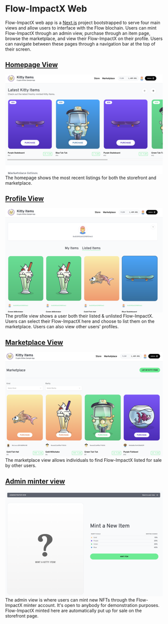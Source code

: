 # Flow-ImpactX Web

Flow-ImpactX web app is a [Next.js](https://nextjs.org/) project bootstrapped to serve four main views and allow users to interface with the Flow blochain. Users can mint Flow-ImpactX through an admin view, purchase through an item page, browse the marketplace, and view their Flow-ImpactX on their profile. Users can navigate between these pages through a navigation bar at the top of their screen.

## [Homepage View](pages/index.jsx)
![Homepage](/assets/ImpactX-items-homepage-view.png)
The homepage shows the most recent listings for both the storefront and marketplace.

## [Profile View](pages/profiles/[address].jsx)
![Profile](/assets/ImpactX-items-profile-view.png)
The profile view shows a user both their listed & unlisted Flow-ImpactX. Users can select their Flow-ImpactX here and choose to list them on the marketplace. Users can also view other users' profiles.

## [Marketplace View](pages/marketplace.jsx)
![Marketplace](/assets/ImpactX-items-marketplace.png)
The marketplace view allows individuals to find Flow-ImpactX listed for sale by other users.  

## [Admin minter view](pages/admin/mint.jsx)
![Admin](/assets/ImpactX-items-admin-view.png)
The admin view is where users can mint new NFTs through the Flow-ImpactX minter account. It's open to anybody for demonstration purposes. Flow-ImpactX minted here are automatically put up for sale on the storefront page.
